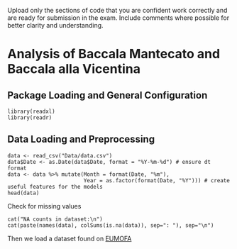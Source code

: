 Upload only the sections of code that you are confident work correctly and are ready for submission in the exam. Include comments where possible for better clarity and understanding.

# Analysis of Baccala Mantecato and Baccala alla Vicentina

## Package Loading and General Configuration

```{r LIBRARIES}
library(readxl)
library(readr)
```

## Data Loading and Preprocessing

```{r DATA LOAD}
data <- read_csv("Data/data.csv")
data$Date <- as.Date(data$Date, format = "%Y-%m-%d") # ensure dt format
data <- data %>% mutate(Month = format(Date, "%m"),
                        Year = as.factor(format(Date, "%Y"))) # create useful features for the models
head(data)
```

Check for missing values

```{r NAN CHECK}
cat("NA counts in dataset:\n")
cat(paste(names(data), colSums(is.na(data)), sep=": "), sep="\n")
```

Then we load a dataset found on [EUMOFA](https://eumofa.eu/web/guest/bulk-download)

```{r}

```
